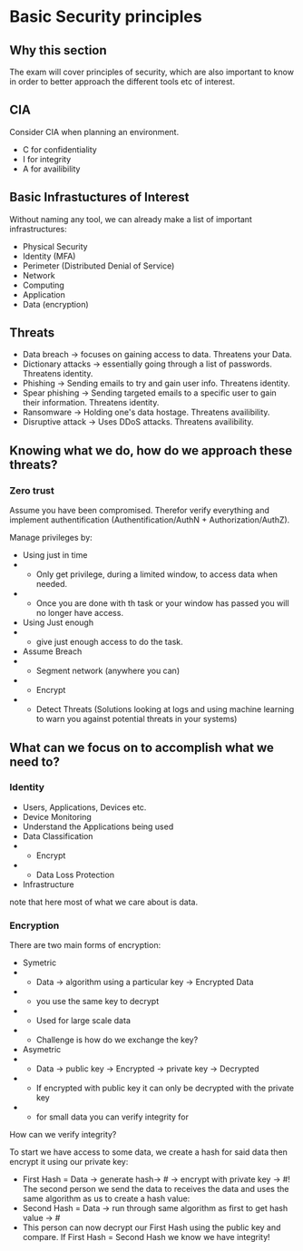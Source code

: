 # Basic Security principles

## Why this section
The exam will cover principles of security, which are also important to know in order to better approach the different tools etc of interest.

## CIA

Consider CIA when planning an environment.

- C for confidentiality
- I for integrity
- A for availibility

## Basic Infrastuctures of Interest

Without naming any tool, we can already make a list of important infrastructures:

- Physical Security
- Identity (MFA)
- Perimeter (Distributed Denial of Service)
- Network
- Computing
- Application
- Data (encryption)

## Threats

- Data breach -> focuses on gaining access to data. Threatens your Data.
- Dictionary attacks -> essentially going through a list of passwords. Threatens identity.
- Phishing ->  Sending emails to try and gain user info. Threatens identity.
- Spear phishing -> Sending targeted emails to a specific user to gain their information. Threatens identity.
- Ransomware -> Holding one's data hostage. Threatens availibility.
- Disruptive attack -> Uses DDoS attacks. Threatens availibility.

## Knowing what we do, how do we approach these threats?

### Zero trust

Assume you have been compromised. Therefor verify everything and implement authentification (Authentification/AuthN + Authorization/AuthZ).

Manage privileges by:
- Using just in time
- - Only get privilege, during a limited window, to access data when needed. 
- - Once you are done with th task or your window has passed you will no longer have access.
- Using Just enough
- - give just enough access to do the task. 
- Assume Breach
- - Segment network (anywhere you can)
- - Encrypt
- - Detect Threats (Solutions looking at logs and using machine learning to warn you against potential threats in your systems)

## What can we focus on to accomplish what we need to?

### Identity

- Users, Applications, Devices etc.
- Device Monitoring
- Understand the Applications being used
- Data Classification
- - Encrypt
- - Data Loss Protection 
- Infrastructure

note that here most of what we care about is data.

### Encryption

There are two main forms of encryption:
- Symetric
- - Data -> algorithm using a particular key -> Encrypted Data
- - you use the same key to decrypt
- - Used for large scale data
- - Challenge is how do we exchange the key?
- Asymetric
- - Data -> public key -> Encrypted -> private key -> Decrypted
- - If encrypted with public key it can only be decrypted with the private key
- - for small data you can verify integrity for

How can we verify integrity?

To start we have access to some data, we create a hash for said data then encrypt it using our private key:
- First Hash = Data -> generate hash-> # -> encrypt with private key -> #!
The second person we send the data to receives the data and uses the same algorithm as us to create a hash value:
- Second Hash = Data -> run through same algorithm as first to get hash value -> #
- This person can now decrypt our First Hash using the public key and compare. If First Hash = Second Hash we know we have integrity!



